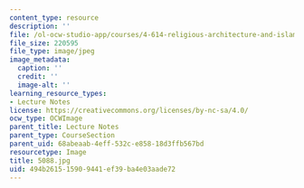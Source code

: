 ```yaml
---
content_type: resource
description: ''
file: /ol-ocw-studio-app/courses/4-614-religious-architecture-and-islamic-cultures-fall-2002/494b261515909441ef39ba4e03aade72_5088.jpg
file_size: 220595
file_type: image/jpeg
image_metadata:
  caption: ''
  credit: ''
  image-alt: ''
learning_resource_types:
- Lecture Notes
license: https://creativecommons.org/licenses/by-nc-sa/4.0/
ocw_type: OCWImage
parent_title: Lecture Notes
parent_type: CourseSection
parent_uid: 68abeaab-4eff-532c-e858-18d3ffb567bd
resourcetype: Image
title: 5088.jpg
uid: 494b2615-1590-9441-ef39-ba4e03aade72
---
```

